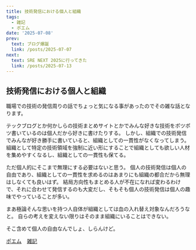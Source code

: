 ```yaml
---
title: 技術発信における個人と組織
tags:
  - 雑記
  - ポエム
date: '2025-07-08'
prev:
  text: ブログ爆誕
  link: /posts/2025-07-07
next:
  text: SRE NEXT 2025に行ってきた
  link: /posts/2025-07-13
---
```

## 技術発信における個人と組織

職場での技術の発信周りの話でちょっと気になる事があったのでその雑な話となります。

テックブログとか何かしらの技術まとめサイトとかでみんな好きな技術をポツポツ書いているのは個人だから好きに書けたりする。
しかし、組織での技術発信でみんなが好き勝手に書いていると、組織としての一貫性がなくなってしまう。
組織として特定の技術領域を強制に近い形にすることで組織としても欲しい人材を集めやすくなるし、組織としての一貫性も保てる。

ただ個人的にそこまで無理にする必要はないと思う。
個人の技術発信は個人の自由であり、組織としての一貫性を求めるのはあまりにも組織の都合だから無理はしなくても良いはず。
結局方向性もまとめる人が不在になれば変わるわけで、それに合わせて発信するのも大変だし、そもそも個人の技術発信は個人の趣味でやっていることが多い。

まあ極論そんな思いを持つ人自体が組織としては血の入れ替え対象なんだろうなと。
自らの考えを変えない限りはそのまま組織にいることはできない。

そこ含めて個人の自由なんでしょ、しらんけど。

[ポエム](/tags/ポエム)
&ensp;
[雑記](tags/雑記)
